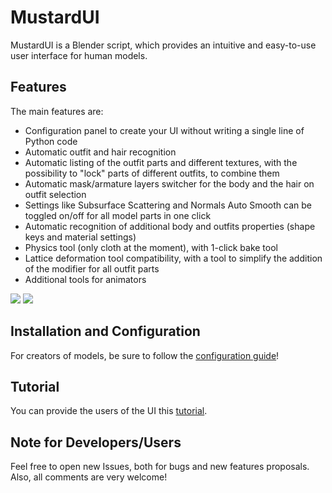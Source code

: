 # MustardUI

MustardUI is a Blender script, which provides an intuitive and easy-to-use user interface for human models.

## Features

The main features are:

* Configuration panel to create your UI without writing a single line of Python code
* Automatic outfit and hair recognition
* Automatic listing of the outfit parts and different textures, with the possibility to "lock" parts of different outfits, to combine them
* Automatic mask/armature layers switcher for the body and the hair on outfit selection
* Settings like Subsurface Scattering and Normals Auto Smooth can be toggled on/off for all model parts in one click
* Automatic recognition of additional body and outfits properties (shape keys and material settings)
* Physics tool (only cloth at the moment), with 1-click bake tool
* Lattice deformation tool compatibility, with a tool to simplify the addition of the modifier for all outfit parts
* Additional tools for animators

![](https://i.ibb.co/4WhZDcH/1.png)
![](https://i.ibb.co/BtYPDpR/5.png)

## Installation and Configuration

For creators of models, be sure to follow the [configuration guide](https://github.com/Mustard2/MustardUI/wiki/Installation-and-Configuration)!

## Tutorial

You can provide the users of the UI this [tutorial](https://github.com/Mustard2/MustardUI/wiki/Tutorial).

## Note for Developers/Users

Feel free to open new Issues, both for bugs and new features proposals. Also, all comments are very welcome!

